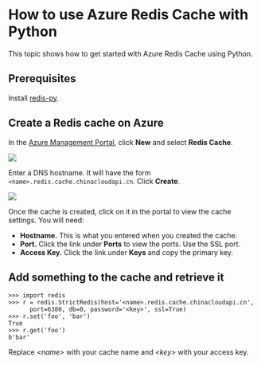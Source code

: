 <properties pageTitle="How to use Azure Redis Cache with Python" description="Get started with Azure Redis Cache using  Python" services="redis-cache" documentationCenter="" authors="MikeWasson" manager="wpickett" editor=""/>

<tags ms.service="cache" ms.date="04/30/2015" wacn.date=""/>

# How to use Azure Redis Cache with Python 

This topic shows how to get started with Azure Redis Cache using Python.


## Prerequisites

Install [redis-py](https://github.com/andymccurdy/redis-py).


## Create a Redis cache on Azure

In the [Azure Management Portal](http://manage.windowsazure.cn), click **New** and select **Redis Cache**. 

  ![][1]

Enter a DNS hostname. It will have the form `<name>.redis.cache.chinacloudapi.cn`. Click **Create**.

  ![][2]

Once the cache is created, click on it in the portal to view the cache settings. You will need:

- **Hostname.** This is what you entered when you created the cache.
- **Port.** Click the link under **Ports** to view the ports. Use the SSL port. 
- **Access Key.** Click the link under **Keys** and copy the primary key.

## Add something to the cache and retrieve it

    >>> import redis
    >>> r = redis.StrictRedis(host='<name>.redis.cache.chinacloudapi.cn',
          port=6380, db=0, password='<key>', ssl=True)
    >>> r.set('foo', 'bar')
    True
    >>> r.get('foo')
    b'bar'
    
Replace *&lt;name&gt;* with your cache name and *&lt;key&gt;* with your access key. 


<!--Image references-->
[1]: ./media/cache-python-get-started/cache01.png
[2]: ./media/cache-python-get-started/cache02.png


